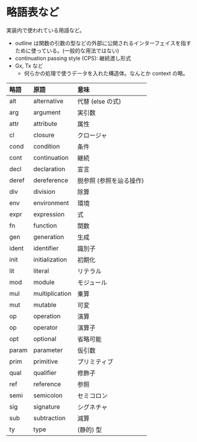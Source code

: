 # 略語表など

実装内で使われている用語など。

- outline は関数の引数の型などの外部に公開されるインターフェイスを指すために使っている。(一般的な用法ではない)
- continuation passing style (CPS): 継続渡し形式
- Gx, Tx など
    - 何らかの処理で使うデータを入れた構造体。なんとか context の略。

| 略語   | 原語           | 意味 |
|:------|:--------------|:----|
| alt   | alternative   | 代替 (else の式) |
| arg   | argument      | 実引数 |
| attr  | attribute     | 属性 |
| cl    | closure       | クロージャ |
| cond  | condition     | 条件 |
| cont  | continuation  | 継続 |
| decl  | declaration   | 宣言 |
| deref | dereference   | 脱参照 (参照を辿る操作) |
| div   | division      | 除算 |
| env   | environment   | 環境 |
| expr  | expression    | 式 |
| fn    | function      | 関数 |
| gen   | generation    | 生成 |
| ident | identifier    | 識別子 |
| init  | initialization| 初期化 |
| lit   | literal       | リテラル |
| mod   | module        | モジュール |
| mul   | multiplication| 乗算 |
| mut   | mutable       | 可変 |
| op    | operation     | 演算 |
| op    | operator      | 演算子 |
| opt   | optional      | 省略可能 |
| param | parameter     | 仮引数 |
| prim  | primitive     | プリミティブ |
| qual  | qualifier     | 修飾子 |
| ref   | reference     | 参照 |
| semi  | semicolon     | セミコロン |
| sig   | signature     | シグネチャ |
| sub   | subtraction   | 減算 |
| ty    | type          | (静的) 型 |
